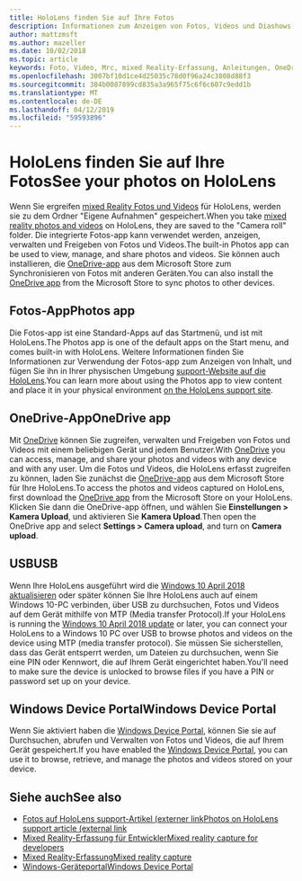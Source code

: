 ```yaml
---
title: HoloLens finden Sie auf Ihre Fotos
description: Informationen zum Anzeigen von Fotos, Videos und Diashows für HoloLens, und fügen Sie sie in Ihrer physischen Umgebung.
author: mattzmsft
ms.author: mazeller
ms.date: 10/02/2018
ms.topic: article
keywords: Foto, Video, Mrc, mixed Reality-Erfassung, Anleitungen, OneDrive, HoloLens, Pin, Ort, Diaschau
ms.openlocfilehash: 3007bf10d1ce4d25035c78d0f96a24c3808d88f3
ms.sourcegitcommit: 384b0087899cd835a3a965f75c6f6c607c9edd1b
ms.translationtype: MT
ms.contentlocale: de-DE
ms.lasthandoff: 04/12/2019
ms.locfileid: "59593896"
---
```

# <a name="see-your-photos-on-hololens"></a><span data-ttu-id="22c42-104">HoloLens finden Sie auf Ihre Fotos</span><span class="sxs-lookup"><span data-stu-id="22c42-104">See your photos on HoloLens</span></span>

<span data-ttu-id="22c42-105">Wenn Sie ergreifen [mixed Reality Fotos und Videos](mixed-reality-capture.md) für HoloLens, werden sie zu dem Ordner "Eigene Aufnahmen" gespeichert.</span><span class="sxs-lookup"><span data-stu-id="22c42-105">When you take [mixed reality photos and videos](mixed-reality-capture.md) on HoloLens, they are saved to the "Camera roll" folder.</span></span> <span data-ttu-id="22c42-106">Die integrierte Fotos-app kann verwendet werden, anzeigen, verwalten und Freigeben von Fotos und Videos.</span><span class="sxs-lookup"><span data-stu-id="22c42-106">The built-in Photos app can be used to view, manage, and share photos and videos.</span></span> <span data-ttu-id="22c42-107">Sie können auch installieren, die [OneDrive-app](https://www.microsoft.com/p/onedrive/9wzdncrfj1p3) aus dem Microsoft Store zum Synchronisieren von Fotos mit anderen Geräten.</span><span class="sxs-lookup"><span data-stu-id="22c42-107">You can also install the [OneDrive app](https://www.microsoft.com/p/onedrive/9wzdncrfj1p3) from the Microsoft Store to sync photos to other devices.</span></span> 

## <a name="photos-app"></a><span data-ttu-id="22c42-108">Fotos-App</span><span class="sxs-lookup"><span data-stu-id="22c42-108">Photos app</span></span>

<span data-ttu-id="22c42-109">Die Fotos-app ist eine Standard-Apps auf das Startmenü, und ist mit HoloLens.</span><span class="sxs-lookup"><span data-stu-id="22c42-109">The Photos app is one of the default apps on the Start menu, and comes built-in with HoloLens.</span></span> <span data-ttu-id="22c42-110">Weitere Informationen finden Sie Informationen zur Verwendung der Fotos-app zum Anzeigen von Inhalt, und fügen Sie ihn in Ihrer physischen Umgebung [support-Website auf die HoloLens](https://support.microsoft.com/help/12648).</span><span class="sxs-lookup"><span data-stu-id="22c42-110">You can learn more about using the Photos app to view content and place it in your physical environment [on the HoloLens support site](https://support.microsoft.com/help/12648).</span></span> 

## <a name="onedrive-app"></a><span data-ttu-id="22c42-111">OneDrive-App</span><span class="sxs-lookup"><span data-stu-id="22c42-111">OneDrive app</span></span>

<span data-ttu-id="22c42-112">Mit [OneDrive](https://onedrive.live.com/) können Sie zugreifen, verwalten und Freigeben von Fotos und Videos mit einem beliebigen Gerät und jedem Benutzer.</span><span class="sxs-lookup"><span data-stu-id="22c42-112">With [OneDrive](https://onedrive.live.com/) you can access, manage, and share your photos and videos with any device and with any user.</span></span> <span data-ttu-id="22c42-113">Um die Fotos und Videos, die HoloLens erfasst zugreifen zu können, laden Sie zunächst die [OneDrive-app](https://www.microsoft.com/p/onedrive/9wzdncrfj1p3) aus dem Microsoft Store für Ihre HoloLens.</span><span class="sxs-lookup"><span data-stu-id="22c42-113">To access the photos and videos captured on HoloLens, first download the [OneDrive app](https://www.microsoft.com/p/onedrive/9wzdncrfj1p3) from the Microsoft Store on your HoloLens.</span></span> <span data-ttu-id="22c42-114">Klicken Sie dann die OneDrive-app öffnen, und wählen Sie **Einstellungen > Kamera Upload**, und aktivieren Sie **Kamera Upload**.</span><span class="sxs-lookup"><span data-stu-id="22c42-114">Then open the OneDrive app and select **Settings > Camera upload**, and turn on **Camera upload**.</span></span>

## <a name="usb"></a><span data-ttu-id="22c42-115">USB</span><span class="sxs-lookup"><span data-stu-id="22c42-115">USB</span></span> 

<span data-ttu-id="22c42-116">Wenn Ihre HoloLens ausgeführt wird die [Windows 10 April 2018 aktualisieren](release-notes-april-2018.md) oder später können Sie Ihre HoloLens auch auf einem Windows 10-PC verbinden, über USB zu durchsuchen, Fotos und Videos auf dem Gerät mithilfe von MTP (Media transfer Protocol).</span><span class="sxs-lookup"><span data-stu-id="22c42-116">If your HoloLens is running the [Windows 10 April 2018 update](release-notes-april-2018.md) or later, you can connect your HoloLens to a Windows 10 PC over USB to browse photos and videos on the device using MTP (media transfer protocol).</span></span> <span data-ttu-id="22c42-117">Sie müssen Sie sicherstellen, dass das Gerät entsperrt werden, um Dateien zu durchsuchen, wenn Sie eine PIN oder Kennwort, die auf Ihrem Gerät eingerichtet haben.</span><span class="sxs-lookup"><span data-stu-id="22c42-117">You'll need to make sure the device is unlocked to browse files if you have a PIN or password set up on your device.</span></span> 

## <a name="windows-device-portal"></a><span data-ttu-id="22c42-118">Windows Device Portal</span><span class="sxs-lookup"><span data-stu-id="22c42-118">Windows Device Portal</span></span>

<span data-ttu-id="22c42-119">Wenn Sie aktiviert haben die [Windows Device Portal](using-the-windows-device-portal.md#mixed-reality-capture), können Sie sie auf Durchsuchen, abrufen und Verwalten von Fotos und Videos, die auf Ihrem Gerät gespeichert.</span><span class="sxs-lookup"><span data-stu-id="22c42-119">If you have enabled the [Windows Device Portal](using-the-windows-device-portal.md#mixed-reality-capture), you can use it to browse, retrieve, and manage the photos and videos stored on your device.</span></span>

## <a name="see-also"></a><span data-ttu-id="22c42-120">Siehe auch</span><span class="sxs-lookup"><span data-stu-id="22c42-120">See also</span></span>

* [<span data-ttu-id="22c42-121">Fotos auf HoloLens support-Artikel (externer link</span><span class="sxs-lookup"><span data-stu-id="22c42-121">Photos on HoloLens support article (external link</span></span>](https://support.microsoft.com/help/12648)
* [<span data-ttu-id="22c42-122">Mixed Reality-Erfassung für Entwickler</span><span class="sxs-lookup"><span data-stu-id="22c42-122">Mixed reality capture for developers</span></span>](mixed-reality-capture-for-developers.md)
* [<span data-ttu-id="22c42-123">Mixed Reality-Erfassung</span><span class="sxs-lookup"><span data-stu-id="22c42-123">Mixed reality capture</span></span>](mixed-reality-capture.md)
* [<span data-ttu-id="22c42-124">Windows-Geräteportal</span><span class="sxs-lookup"><span data-stu-id="22c42-124">Windows Device Portal</span></span>](using-the-windows-device-portal.md)
